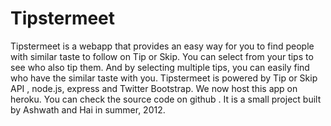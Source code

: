 Tipstermeet
=======

Tipstermeet is a webapp that provides an easy way for you to find people with similar taste to follow on Tip or Skip. You can select from your tips to see who also tip them. And by selecting multiple tips, you can easily find who have the similar taste with you.
Tipstermeet is powered by Tip or Skip API , node.js, express and Twitter Bootstrap. We now host this app on heroku. You can check the source code on github . It is a small project built by Ashwath and Hai in summer, 2012.